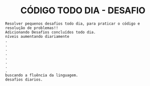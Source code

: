 <H1 align=center>CÓDIGO TODO DIA - DESAFIO </H1>

```
Resolver pequenos desafios todo dia, para praticar o código e resolução de problemas!!
Adicionando Desafios concluídos todo dia.
níveis aumentando diariamente
.
.
.
.
.
.
.
.
buscando a fluência da linguagem.
desafios diarios.
